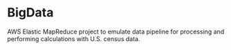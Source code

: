 # BigData
AWS Elastic MapReduce project to emulate data pipeline for processing and performing calculations with U.S. census data.
